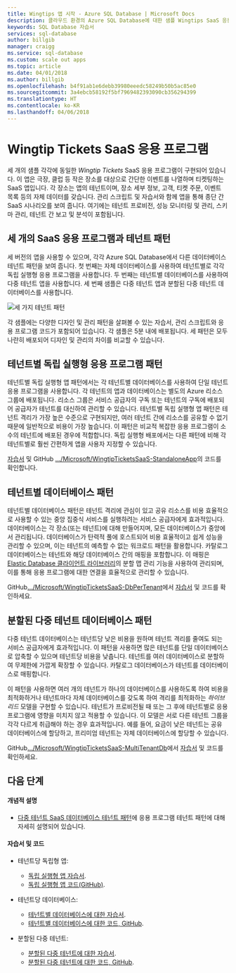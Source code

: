 ```yaml
---
title: Wingtips 앱 시작 - Azure SQL Database | Microsoft Docs
description: 클라우드 환경의 Azure SQL Database에 대한 샘플 Wingtips SaaS 응용 프로그램 및 데이터베이스 테넌시 모델에 대해 알아봅니다.
keywords: SQL Database 자습서
services: sql-database
author: billgib
manager: craigg
ms.service: sql-database
ms.custom: scale out apps
ms.topic: article
ms.date: 04/01/2018
ms.author: billgib
ms.openlocfilehash: b4f91ab1e6debb39980eeedc58249b50b5ac85e0
ms.sourcegitcommit: 3a4ebcb58192f5bf7969482393090cb356294399
ms.translationtype: HT
ms.contentlocale: ko-KR
ms.lasthandoff: 04/06/2018
---
```

# <a name="the-wingtip-tickets-saas-application"></a>Wingtip Tickets SaaS 응용 프로그램

세 개의 샘플 각각에 동일한 *Wingtip Tickets* SaaS 응용 프로그램이 구현되어 있습니다. 이 앱은 극장, 클럽 등 작은 장소를 대상으로 간단한 이벤트를 나열하며 티켓팅하는 SaaS 앱입니다. 각 장소는 앱의 테넌트이며, 장소 세부 정보, 고객, 티켓 주문, 이벤트 목록 등의 자체 데이터를 갖습니다.  관리 스크립트 및 자습서와 함께 앱을 통해 종단 간 SaaS 시나리오를 보여 줍니다. 여기에는 테넌트 프로비전, 성능 모니터링 및 관리, 스키마 관리, 테넌트 간 보고 및 분석이 포함됩니다.

## <a name="three-saas-application-and-tenancy-patterns"></a>세 개의 SaaS 응용 프로그램과 테넌트 패턴

세 버전의 앱을 사용할 수 있으며, 각각 Azure SQL Database에서 다른 데이터베이스 테넌트 패턴을 보여 줍니다.  첫 번째는 자체 데이터베이스를 사용하여 테넌트별로 각각 독립 실행형 응용 프로그램을 사용합니다. 두 번째는 테넌트별 데이터베이스를 사용하여 다중 테넌트 앱을 사용합니다. 세 번째 샘플은 다중 테넌트 앱과 분할된 다중 테넌트 데이터베이스를 사용합니다.

![세 가지 테넌트 패턴][image-three-tenancy-patterns]

 각 샘플에는 다양한 디자인 및 관리 패턴을 살펴볼 수 있는 자습서, 관리 스크립트와 응용 프로그램 코드가 포함되어 있습니다.  각 샘플은 5분 내에 배포됩니다.  세 패턴은 모두 나란히 배포되어 디자인 및 관리의 차이를 비교할 수 있습니다.

## <a name="standalone-application-per-tenant-pattern"></a>테넌트별 독립 실행형 응용 프로그램 패턴

테넌트별 독립 실행형 앱 패턴에서는 각 테넌트별 데이터베이스를 사용하여 단일 테넌트 응용 프로그램을 사용합니다. 각 테넌트의 앱과 데이터베이스는 별도의 Azure 리소스 그룹에 배포됩니다. 리소스 그룹은 서비스 공급자의 구독 또는 테넌트의 구독에 배포되어 공급자가 테넌트를 대신하여 관리할 수 있습니다. 테넌트별 독립 실행형 앱 패턴은 테넌트 격리가 가장 높은 수준으로 구현되지만, 여러 테넌트 간에 리소스를 공유할 수 없기 때문에 일반적으로 비용이 가장 높습니다.  이 패턴은 비교적 복잡한 응용 프로그램이 소수의 테넌트에 배포된 경우에 적합합니다.  독립 실행형 배포에서는 다른 패턴에 비해 각 테넌트별로 훨씬 간편하게 앱을 사용자 지정할 수 있습니다.  

[자습서][docs-tutorials-for-wingtip-sa] 및 GitHub [.../Microsoft/WingtipTicketsSaaS-StandaloneApp][github-code-for-wingtip-sa]의 코드를 확인합니다.

## <a name="database-per-tenant-pattern"></a>테넌트별 데이터베이스 패턴

테넌트별 데이터베이스 패턴은 테넌트 격리에 관심이 있고 공유 리소스를 비용 효율적으로 사용할 수 있는 중앙 집중식 서비스를 실행하려는 서비스 공급자에게 효과적입니다. 데이터베이스는 각 장소(또는 테넌트)에 대해 만들어지며, 모든 데이터베이스가 중앙에서 관리됩니다. 데이터베이스가 탄력적 풀에 호스트되어 비용 효율적이고 쉽게 성능을 관리할 수 있으며, 이는 테넌트의 예측할 수 없는 워크로드 패턴을 활용합니다. 카탈로그 데이터베이스는 테넌트와 해당 데이터베이스 간의 매핑을 포함합니다. 이 매핑은 [Elastic Database 클라이언트 라이브러리](sql-database-elastic-database-client-library.md)의 분할 맵 관리 기능을 사용하여 관리되며, 이를 통해 응용 프로그램에 대한 연결을 효율적으로 관리할 수 있습니다.

GitHub[.../Microsoft/WingtipTicketsSaaS-DbPerTenant][github-code-for-wingtip-dpt]에서 [자습서][docs-tutorials-for-wingtip-dpt] 및 코드를 확인하세요.

## <a name="sharded-multi-tenant-database-pattern"></a>분할된 다중 테넌트 데이터베이스 패턴

다중 테넌트 데이터베이스는 테넌트당 낮은 비용을 원하며 테넌트 격리를 줄여도 되는 서비스 공급자에게 효과적입니다. 이 패턴을 사용하면 많은 테넌트를 단일 데이터베이스로 압축할 수 있으며 테넌트당 비용을 낮춥니다. 테넌트를 여러 데이터베이스로 분할하여 무제한에 가깝게 확장할 수 있습니다. 카탈로그 데이터베이스가 테넌트를 데이터베이스로 매핑합니다.  

이 패턴을 사용하면 여러 개의 테넌트가 하나의 데이터베이스를 사용하도록 하여 비용을 최적화하거나 테넌트마다 자체 데이터베이스를 갖도록 하여 격리를 최적화하는 *하이브리드* 모델을 구현할 수 있습니다. 테넌트가 프로비전될 때 또는 그 후에 테넌트별로 응용 프로그램에 영향을 미치지 않고 적용할 수 있습니다.  이 모델은 서로 다른 테넌트 그룹을 각각 다르게 취급해야 하는 경우 효과적입니다. 예를 들어, 요금이 낮은 테넌트는 공유 데이터베이스에 할당하고, 프리미엄 테넌트는 자체 데이터베이스에 할당할 수 있습니다. 

GitHub[.../Microsoft/WingtipTicketsSaaS-MultiTenantDb][github-code-for-wingtip-mt]에서 [자습서][docs-tutorials-for-wingtip-mt] 및 코드를 확인하세요.

## <a name="next-steps"></a>다음 단계

#### <a name="conceptual-descriptions"></a>개념적 설명

- [다중 테넌트 SaaS 데이터베이스 테넌트 패턴][saas-tenancy-app-design-patterns-md]에 응용 프로그램 테넌트 패턴에 대해 자세히 설명되어 있습니다.

#### <a name="tutorials-and-code"></a>자습서 및 코드

- 테넌트당 독립형 앱:
    - [독립 실행형 앱 자습서][docs-tutorials-for-wingtip-sa].
    - [독립 실행형 앱 코드(GitHub)][github-code-for-wingtip-sa].

- 테넌트당 데이터베이스:
    - [테넌트별 데이터베이스에 대한 자습서][docs-tutorials-for-wingtip-dpt].
    - [테넌트별 데이터베이스에 대한 코드, GitHub][github-code-for-wingtip-dpt].

- 분할된 다중 테넌트:
    - [분할된 다중 테넌트에 대한 자습서][docs-tutorials-for-wingtip-mt].
    - [분할된 다중 테넌트에 대한 코드, GitHub][github-code-for-wingtip-mt].



<!-- Image references. -->

[image-three-tenancy-patterns]: media/saas-tenancy-welcome-wingtip-tickets-app/three-tenancy-patterns.png "세 가지 테넌트 패턴."

<!-- Docs.ms.com references. -->

[saas-tenancy-app-design-patterns-md]: saas-tenancy-app-design-patterns.md

<!-- WWWeb http references. -->

[docs-tutorials-for-wingtip-sa]: https://aka.ms/wingtipticketssaas-sa
[github-code-for-wingtip-sa]: https://github.com/Microsoft/WingtipTicketsSaaS-StandaloneApp

[docs-tutorials-for-wingtip-dpt]: https://aka.ms/wingtipticketssaas-dpt
[github-code-for-wingtip-dpt]: https://github.com/Microsoft/WingtipTicketsSaaS-DbPerTenant

[docs-tutorials-for-wingtip-mt]: https://aka.ms/wingtipticketssaas-mt
[github-code-for-wingtip-mt]: https://github.com/Microsoft/WingtipTicketsSaaS-MultiTenantDb

